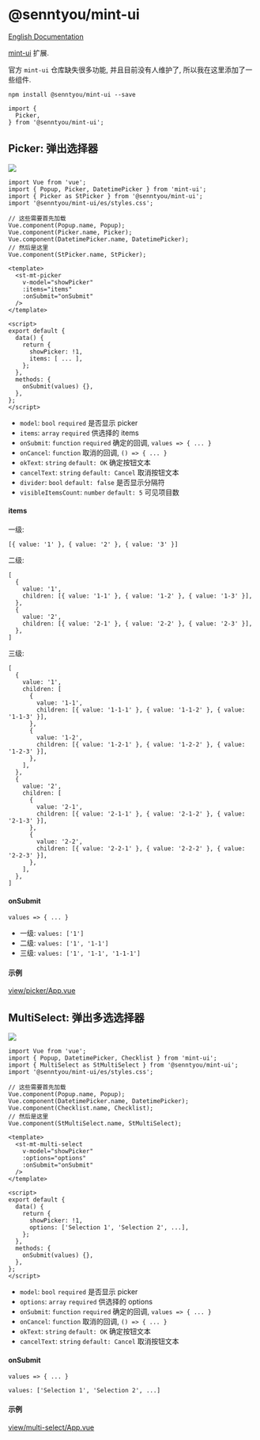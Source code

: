 # @senntyou/mint-ui

[English Documentation](./README.en.md)

[mint-ui](https://github.com/ElemeFE/mint-ui) 扩展.

官方 `mint-ui` 仓库缺失很多功能, 并且目前没有人维护了, 所以我在这里添加了一些组件.

```
npm install @senntyou/mint-ui --save
```

```
import {
  Picker,
} from '@senntyou/mint-ui';
```

## Picker: 弹出选择器

![](./preview/picker.png)

```
import Vue from 'vue';
import { Popup, Picker, DatetimePicker } from 'mint-ui';
import { Picker as StPicker } from '@senntyou/mint-ui';
import '@senntyou/mint-ui/es/styles.css';

// 这些需要首先加载
Vue.component(Popup.name, Popup);
Vue.component(Picker.name, Picker);
Vue.component(DatetimePicker.name, DatetimePicker);
// 然后是这里
Vue.component(StPicker.name, StPicker);
```

```
<template>
  <st-mt-picker
    v-model="showPicker"
    :items="items"
    :onSubmit="onSubmit"
  />
</template>

<script>
export default {
  data() {
    return {
      showPicker: !1,
      items: [ ... ],
    };
  },
  methods: {
    onSubmit(values) {},
  },
};
</script>
```

- `model`: `bool` `required` 是否显示 picker
- `items`: `array` `required` 供选择的 items
- `onSubmit`: `function` `required` 确定的回调, `values => { ... }`
- `onCancel`: `function` 取消的回调, `() => { ... }`
- `okText`: `string` `default: OK` 确定按钮文本
- `cancelText`: `string` `default: Cancel` 取消按钮文本
- `divider`: `bool` `default: false` 是否显示分隔符
- `visibleItemsCount`: `number` `default: 5` 可见项目数

#### items

一级:

```
[{ value: '1' }, { value: '2' }, { value: '3' }]
```

二级:

```
[
  {
    value: '1',
    children: [{ value: '1-1' }, { value: '1-2' }, { value: '1-3' }],
  },
  {
    value: '2',
    children: [{ value: '2-1' }, { value: '2-2' }, { value: '2-3' }],
  },
]
```

三级:

```
[
  {
    value: '1',
    children: [
      {
        value: '1-1',
        children: [{ value: '1-1-1' }, { value: '1-1-2' }, { value: '1-1-3' }],
      },
      {
        value: '1-2',
        children: [{ value: '1-2-1' }, { value: '1-2-2' }, { value: '1-2-3' }],
      },
    ],
  },
  {
    value: '2',
    children: [
      {
        value: '2-1',
        children: [{ value: '2-1-1' }, { value: '2-1-2' }, { value: '2-1-3' }],
      },
      {
        value: '2-2',
        children: [{ value: '2-2-1' }, { value: '2-2-2' }, { value: '2-2-3' }],
      },
    ],
  },
]
```

#### onSubmit

```
values => { ... }
```

- 一级: `values: ['1']`
- 二级: `values: ['1', '1-1']`
- 三级: `values: ['1', '1-1', '1-1-1']`

#### 示例

[view/picker/App.vue](./view/picker/App.vue)

## MultiSelect: 弹出多选选择器

![](./preview/multi-select.png)

```
import Vue from 'vue';
import { Popup, DatetimePicker, Checklist } from 'mint-ui';
import { MultiSelect as StMultiSelect } from '@senntyou/mint-ui';
import '@senntyou/mint-ui/es/styles.css';

// 这些需要首先加载
Vue.component(Popup.name, Popup);
Vue.component(DatetimePicker.name, DatetimePicker);
Vue.component(Checklist.name, Checklist);
// 然后是这里
Vue.component(StMultiSelect.name, StMultiSelect);
```

```
<template>
  <st-mt-multi-select
    v-model="showPicker"
    :options="options"
    :onSubmit="onSubmit"
  />
</template>

<script>
export default {
  data() {
    return {
      showPicker: !1,
      options: ['Selection 1', 'Selection 2', ...],
    };
  },
  methods: {
    onSubmit(values) {},
  },
};
</script>
```

- `model`: `bool` `required` 是否显示 picker
- `options`: `array` `required` 供选择的 options
- `onSubmit`: `function` `required` 确定的回调, `values => { ... }`
- `onCancel`: `function` 取消的回调, `() => { ... }`
- `okText`: `string` `default: OK` 确定按钮文本
- `cancelText`: `string` `default: Cancel` 取消按钮文本

#### onSubmit

```
values => { ... }
```

```
values: ['Selection 1', 'Selection 2', ...]
```

#### 示例

[view/multi-select/App.vue](./view/multi-select/App.vue)
